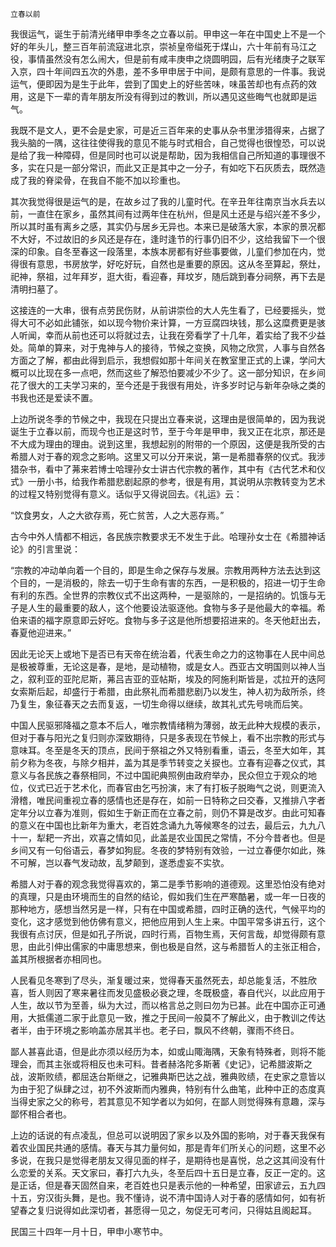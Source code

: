     立春以前 

   我很运气，诞生于前清光绪甲申季冬之立春以前。甲申这一年在中国史上不是一个好的年头儿，整三百年前流寇进北京，崇祯皇帝缢死于煤山，六十年前有马江之役，事情虽然没有怎么闹大，但是前有咸丰庚申之烧圆明园，后有光绪庚子之联军入京，四十年间四五次的外患，差不多甲申居于中间，是颇有意思的一件事。我说运气，便即因为是生于此年，尝到了国史上的好些苦味，味虽苦却也有点药的效用，这是下一辈的青年朋友所没有得到过的教训，所以遇见这些晦气也就即是运气。

   我既不是文人，更不会是史家，可是近三百年来的史事从杂书里涉猎得来，占据了我头脑的一隅，这往往使得我的意见不能与时式相合，自己觉得也很惶恐，可以说是给了我一种障碍，但是同时也可以说是帮助，因为我相信自己所知道的事理很不多，实在只是一部分常识，而此又正是其中之一分子，有如吃下石灰质去，既然造成了我的脊梁骨，在我自不能不加以珍重也。

   其次我觉得很是运气的是，在故乡过了我的儿童时代。在辛丑年往南京当水兵去以前，一直住在家乡，虽然其间有过两年住在杭州，但是风土还是与绍兴差不多少，所以其时虽有离乡之感，其实仍与居乡无异也。本来已是破落大家，本家的景况都不大好，不过故旧的乡风还是存在，逢时逢节的行事仍旧不少，这给我留下一个很深的印象。自冬至春这一段落里，本族本房都有好些事要做，儿童们参加在内，觉得很有意思，书房放学，好吃好玩，自然也是重要的原因。这从冬至算起，祭灶，祀神，祭祖，过年拜岁，逛大街，看迎春，拜坟岁，随后跳到春分祠祭，再下去是清明扫墓了。

   这接连的一大串，很有点劳民伤财，从前讲崇俭的大人先生看了，已经要摇头，觉得大可不必如此铺张，如以现今物价来计算，一方豆腐四块钱，那么这糜费更是骇人听闻，幸而从前也还可以将就过去，让我在旁看学了十几年，着实给了我不少益处。简单的算来，对于鬼神与人的接待，节候之变换，风物之欣赏，人事与自然各方面之了解，都由此得到启示，我想假如那十年间关在教室里正式的上课，学问大概可以比现在多一点吧，然而这些了解恐怕要减少不少了。这一部分知识，在乡间花了很大的工夫学习来的，至今还是于我很有用处，许多岁时记与新年杂咏之类的书我也还是爱读不置。

   上边所说冬季的节候之中，我现在只提出立春来说，这理由是很简单的，因为我说诞生于立春以前，而现今也正是这时节，至于今年是甲申，我又正在北京，那还是不大成为理由的理由。说到这里，我想起别的附带的一个原因，这便是我所受的古希腊人对于春的观念之影响。这里又可以分开来说，第一是希腊春祭的仪式。我涉猎杂书，看中了茀来若博士哈理孙女士讲古代宗教的著作，其中有《古代艺术和仪式》一册小书，给我作希腊悲剧起原的参考，很是有用，其说明从宗教转变为艺术的过程又特别觉得有意义。话似乎又得说回去。《礼运》云：

   “饮食男女，人之大欲存焉，死亡贫苦，人之大恶存焉。”

   古今中外人情都不相远，各民族宗教要求无不发生于此。哈理孙女士在《希腊神话论》的引言里说：

   “宗教的冲动单向着一个目的，即是生命之保存与发展。宗教用两种方法去达到这个目的，一是消极的，除去一切于生命有害的东西，一是积极的，招进一切于生命有利的东西。全世界的宗教仪式不出这两种，一是驱除的，一是招纳的。饥饿与无子是人生的最重要的敌人，这个他要设法驱逐他。食物与多子是他最大的幸福。希伯来语的福字原意即云好吃。食物与多子这是他所想要招进来的。冬天他赶出去，春夏他迎进来。”

   因此无论天上或地下是否已有天帝在统治着，代表生命之力的这物事在人民中间总是极被尊重，无论这是春，是地，是动植物，或是女人。西亚古文明国则以神人当之，叙利亚的亚陀尼斯，茀吕吉亚的亚帖斯，埃及的阿施利斯皆是，忒拉开的迭阿女索斯后起，却盛行于希腊，由此祭礼而希腊悲剧乃以发生，神人初为敌所杀，终乃复生，象征春天之去而复返，一切生命得以继续，故其礼式先号咷而后笑。

   中国人民驱邪降福之意本不后人，唯宗教情绪稍为薄弱，故无此种大规模的表示，但对于春与阳光之复归则亦深致期待，只是多表现在节候上，看不出宗教的形式与意味耳。冬至是冬天的顶点，民间于祭祖之外又特别看重，语云，冬至大如年，其前夕称为冬夜，与除夕相并，盖为其是季节转变之关捩也。立春有迎春之仪式，其意义与各民族之春祭相同，不过中国祀典照例由政府举办，民众但立于观众的地位，仪式已近于艺术化，而春官由乞丐扮演，末了有打板子脱晦气之说，则更流入滑稽，唯民间重视立春的感情也还是存在，如前一日特称之曰交春，又推排八字者定年分以立春为准则，假如生于新正而在立春之前，则仍不算是改岁。由此可知春的意义在中国也比新年为重大，老百姓念诵九九等候寒冬的过去，最后云，九九八十一，犁耙一齐出，欢喜之情如见，此盖是农业国民之常情，不分今昔者也。但是乡间又有一句俗语云，春梦如狗屁。冬夜的梦特别有效验，一过立春便尔如此，殊不可解，岂以春气发动故，乱梦颠到，遂悉虚妄不实欤。

   希腊人对于春的观念我觉得喜欢的，第二是季节影响的道德观。这里恐怕没有绝对的真理，只是由环境而生的自然的结论，假如我们生在严寒酷暑，或一年一日夜的那种地方，感想当然另是一样，只有在中国或希腊，四时正确的迭代，气候平均的变化，这才感觉到他仿佛有意义，把他应用到人生上来。中国平常多讲五行，这个我很有点讨厌，但是如孔子所说，四时行焉，百物生焉，天何言哉，却觉得颇有意思，由此引伸出儒家的中庸思想来，倒也极是自然，这与希腊哲人的主张正相合，盖其所根据者亦相同也。

   人民看见冬寒到了尽头，渐复暖过来，觉得春天虽然死去，却总能复活，不胜欣喜，哲人则因了寒来暑往而发见盛极必衰之理，冬既极盛，春自代兴，以此应用于人生，故以节为至善，纵为大过，而以格言总之则曰勿为已甚。此在中国亦正可通用，大抵儒道二家于此意见一致，推之于民间一般莫不了解此义，由于教训之传达者半，由于环境之影响盖亦居其半也。老子曰，飘风不终朝，骤雨不终日。

   鄙人甚喜此语，但是此亦须以经历为本，如或山陬海隅，天象有特殊者，则将不能理会，而其主张或将相反也未可料。昔者赫洛陀多斯著《史记》，记希腊波斯之战，波斯败绩，都屈迭台斯继之，记雅典斯巴达之战，雅典败绩，在史家之意皆以为由于犯了纵肆之过，初不外波斯而内雅典，特别有什么曲笔，此种中正的态度真当得史家之父的称号，若其意见不知学者以为如何，在鄙人则觉得殊有意趣，深与鄙怀相合者也。

   上边的话说的有点凌乱，但总可以说明因了家乡以及外国的影响，对于春天我保有着农业国民共通的感情。春天与其力量何如，那是青年们所关心的问题，这里不必多说，在我只是觉得老朋友又得见面的样子，是期待也是喜悦，总之这其间没有什么恋爱的关系。天文家曰，春打六九头，冬至后四十五日是立春，反正一定的。这是正话，但是春天固然自来，老百姓也只是表示他的一种希望，田家谚云，五九四十五，穷汉街头舞，是也。我不懂诗，说不清中国诗人对于春的感情如何，如有祈望春之复归说得如此深切者，甚愿得一见之，匆促无可考问，只得姑且阁起耳。

   民国三十四年一月十日，甲申小寒节中。

